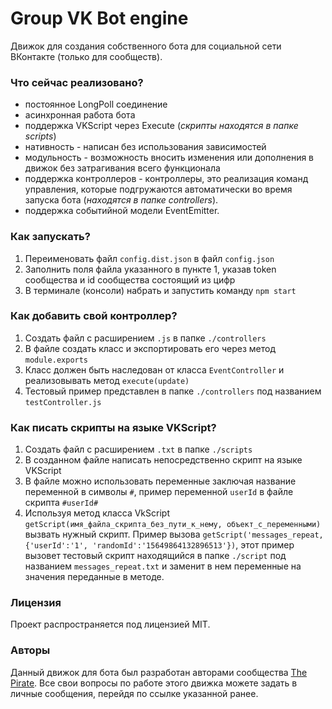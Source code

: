 # Group VK Bot engine
Движок для создания собственного бота для социальной сети ВКонтакте (только для сообществ).
### Что сейчас реализовано?
- постоянное LongPoll соединение
- асинхронная работа бота
- поддержка VKScript через Execute (_скрипты находятся в папке scripts_)
- нативность - написан без использования зависимостей
- модульность - возможность вносить изменения или дополнения в движок без затрагивания всего функционала
- поддержка контроллеров - контроллеры, это реализация команд управления, которые подгружаются автоматически
во время запуска бота (_находятся в папке controllers_). <br>
- поддержка событийной модели EventEmitter.

### Как запускать?
1. Переименовать файл ```config.dist.json``` в файл ```config.json```
2. Заполнить поля файла указанного в пункте 1, указав token сообщества и id сообщества состоящий из цифр
3. В терминале (консоли) набрать и запустить команду ```npm start```

### Как добавить свой контроллер?
1. Создать файл с расширением ```.js``` в папке ```./controllers```
2. В файле создать класс и экспортировать его через метод ```module.exports```
3. Класс должен быть наследован от класса ```EventController``` и реализовывать метод ```execute(update)```
4. Тестовый пример представлен в папке ```./controllers``` под названием ```testController.js```

### Как писать скрипты на языке VKScript?
1. Создать файл с расширением ```.txt``` в папке ```./scripts```
2. В созданном файле написать непосредственно скрипт на языке VKScript
3. В файле можно использовать переменные заключая название переменной в символы ```#```, пример переменной ```userId``` в
файле скрипта ```#userId#```
4. Используя метод класса VkScript ```getScript(имя_файла_скрипта_без_пути_к_нему, объект_с_переменными)``` вызвать нужный скрипт.
Пример вызова ```getScript('messages_repeat, {'userId':'1', 'randomId':'15649864132896513'})```, этот пример вызовет тестовый скрипт
находящийся в папке ```./script``` под названием ```messages_repeat.txt``` и заменит в нем переменные на значения переданные в методе.

### Лицензия
Проект распространяется под лицензией MIT.

### Авторы
Данный движок для бота был разработан авторами сообщества [The Pirate](https://vk.com/the_pirate_club). Все свои вопросы
по работе этого движка можете задать в личные сообщения, перейдя по ссылке указанной ранее.
